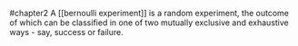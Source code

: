 #chapter2 
A [[bernoulli experiment]] is a random experiment, the outcome of which can be classified in one of two mutually exclusive and exhaustive ways - say, success or failure.